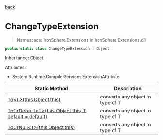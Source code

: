 ﻿[back](/IronSphere.Extensions/types)

# ChangeTypeExtension

> Namespace: IronSphere.Extensions in  IronSphere.Extensions.dll



```csharp
public static class ChangeTypeExtension : Object
```
Inheritance: Object



Attributes:
        
* System.Runtime.CompilerServices.ExtensionAttribute




| Static Method | Description |
| --- | --- |
| [To&lt;T&gt;(this Object this)](ChangeTypeExtension_To-T-(Object)) | converts any object to type of T |
| [ToOrDefault&lt;T&gt;(this Object this, T default = default)](ChangeTypeExtension_ToOrDefault-T-(Object,T)) | converts any object to type of T |
| [ToOrNull&lt;T&gt;(this Object this)](ChangeTypeExtension_ToOrNull-T-(Object)) | converts any object to type of T |
